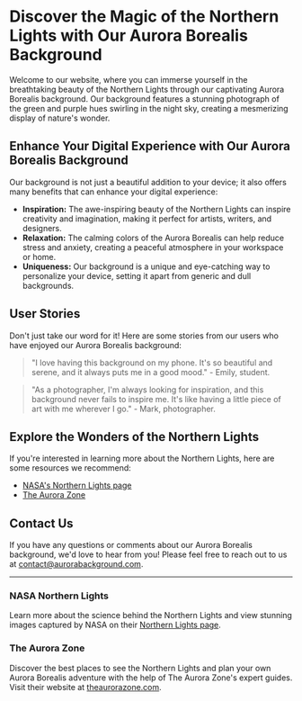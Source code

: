 <!--font:Great Vibes-->

# Discover the Magic of the Northern Lights with Our Aurora Borealis Background

Welcome to our website, where you can immerse yourself in the breathtaking beauty of the Northern Lights through our captivating Aurora Borealis background. Our background features a stunning photograph of the green and purple hues swirling in the night sky, creating a mesmerizing display of nature's wonder.

## Enhance Your Digital Experience with Our Aurora Borealis Background

Our background is not just a beautiful addition to your device; it also offers many benefits that can enhance your digital experience:

- **Inspiration:** The awe-inspiring beauty of the Northern Lights can inspire creativity and imagination, making it perfect for artists, writers, and designers.
- **Relaxation:** The calming colors of the Aurora Borealis can help reduce stress and anxiety, creating a peaceful atmosphere in your workspace or home.
- **Uniqueness:** Our background is a unique and eye-catching way to personalize your device, setting it apart from generic and dull backgrounds.

## User Stories

Don't just take our word for it! Here are some stories from our users who have enjoyed our Aurora Borealis background:

> "I love having this background on my phone. It's so beautiful and serene, and it always puts me in a good mood." - Emily, student.

> "As a photographer, I'm always looking for inspiration, and this background never fails to inspire me. It's like having a little piece of art with me wherever I go." - Mark, photographer.

## Explore the Wonders of the Northern Lights

If you're interested in learning more about the Northern Lights, here are some resources we recommend:

- [NASA's Northern Lights page](#nasa-northern-lights)
- [The Aurora Zone](#aurora-zone)

## Contact Us

If you have any questions or comments about our Aurora Borealis background, we'd love to hear from you! Please feel free to reach out to us at [contact@aurorabackground.com](mailto:contact@aurorabackground.com).

---

### NASA Northern Lights

Learn more about the science behind the Northern Lights and view stunning images captured by NASA on their [Northern Lights page](https://www.nasa.gov/mission_pages/sunearth/spaceweather/Sun-Earth-Day-2011-NL.html).

### The Aurora Zone

Discover the best places to see the Northern Lights and plan your own Aurora Borealis adventure with the help of The Aurora Zone's expert guides. Visit their website at [theaurorazone.com](https://www.theaurorazone.com/).

<!--

Write me content for website with wallpaper which alt text is:

"A photograph of the Northern Lights, with the green and purple hues swirling in the night sky."

The name/title of the page should not be 1:1 copy of the alt text but rather a real content of the website which is using this wallpaper.

- Use markdown format 
- Start with heading
- Heading should be short and concise
- The content should look like a real website 
- The website should not be about the wallpaper, wallpaper is just a related background
- Heading should be contain work "wallpaper" or "background"
- Include real sections like references, contact, user stories, etc. use things relevant to the page purpose.
- Feel free to use structure like headings, bullets, numbering, blockquotes, paragraphs, horizontal lines, etc.
- You can use formatting like bold or _italic_
- You can include UTF-8 emojis
- Links should be only #hash anchors (and you can refer to the document itself)
- Do not include images


---


# Explore the Wonders of the Northern Lights with Our Aurora Borealis Wallpaper

Welcome to our website, where you can discover the beauty of the Northern Lights through our stunning Aurora Borealis wallpaper. Our wallpaper features a captivating photograph of the green and purple hues swirling in the night sky, creating an awe-inspiring display of nature's wonder.

## Why Choose Our Aurora Borealis Wallpaper?

Our wallpaper is not just a beautiful background for your device; it also offers many benefits that make it a great choice for anyone looking to enhance their digital experience:

- **Relaxation:** The serene and calming colors of the Northern Lights can help reduce stress and anxiety, making it perfect for those who want to create a peaceful atmosphere in their workspace or home.
- **Inspiration:** The mesmerizing beauty of the Aurora Borealis can inspire creativity and imagination, making it ideal for artists, writers, and designers.
- **Uniqueness:** Our wallpaper is a unique and eye-catching addition to any device, setting it apart from generic and dull backgrounds.

## User Stories

Don't just take our word for it! Here are some stories from our users who have enjoyed our Aurora Borealis wallpaper:

> "I've been using this wallpaper for months now, and every time I look at my screen, I feel a sense of calm wash over me. It's like having a little piece of nature with me wherever I go." - Sarah, graphic designer.

> "I'm always on the lookout for new and exciting wallpapers, and this one caught my eye immediately. It's unlike anything I've ever seen before, and I love how it adds a pop of color to my otherwise monotonous desktop." - John, software engineer.

## References

If you're interested in learning more about the Northern Lights, here are some resources we recommend:

- [NASA's Northern Lights page](#nasa-northern-lights)
- [The Aurora Zone](#aurora-zone)

## Contact Us

If you have any questions or comments about our Aurora Borealis wallpaper, we'd love to hear from you! Please feel free to reach out to us at [contact@aurorawallpaper.com](mailto:contact@aurorawallpaper.com).

---

### NASA Northern Lights

Learn more about the science behind the Northern Lights and view stunning images captured by NASA on their [Northern Lights page](https://www.nasa.gov/mission_pages/sunearth/spaceweather/Sun-Earth-Day-2011-NL.html).

### The Aurora Zone

Discover the best places to see the Northern Lights and plan your own Aurora Borealis adventure with the help of The Aurora Zone's expert guides. Visit their website at [theaurorazone.com](https://www.theaurorazone.com/).


---


Heading should not include word "wallpaper". The website should not be about the wallpaper itself, wallpaper is just a related background, rewrite whole content.


---


Heading should not include word "wallpaper". The website should not be about the wallpaper itself, wallpaper is just a related background, rewrite whole content.


---


# Discover the Magic of the Northern Lights with Our Aurora Borealis Background

Welcome to our website, where you can immerse yourself in the breathtaking beauty of the Northern Lights through our captivating Aurora Borealis background. Our background features a stunning photograph of the green and purple hues swirling in the night sky, creating a mesmerizing display of nature's wonder.

## Enhance Your Digital Experience with Our Aurora Borealis Background

Our background is not just a beautiful addition to your device; it also offers many benefits that can enhance your digital experience:

- **Inspiration:** The awe-inspiring beauty of the Northern Lights can inspire creativity and imagination, making it perfect for artists, writers, and designers.
- **Relaxation:** The calming colors of the Aurora Borealis can help reduce stress and anxiety, creating a peaceful atmosphere in your workspace or home.
- **Uniqueness:** Our background is a unique and eye-catching way to personalize your device, setting it apart from generic and dull backgrounds.

## User Stories

Don't just take our word for it! Here are some stories from our users who have enjoyed our Aurora Borealis background:

> "I love having this background on my phone. It's so beautiful and serene, and it always puts me in a good mood." - Emily, student.

> "As a photographer, I'm always looking for inspiration, and this background never fails to inspire me. It's like having a little piece of art with me wherever I go." - Mark, photographer.

## Explore the Wonders of the Northern Lights

If you're interested in learning more about the Northern Lights, here are some resources we recommend:

- [NASA's Northern Lights page](#nasa-northern-lights)
- [The Aurora Zone](#aurora-zone)

## Contact Us

If you have any questions or comments about our Aurora Borealis background, we'd love to hear from you! Please feel free to reach out to us at [contact@aurorabackground.com](mailto:contact@aurorabackground.com).

---

### NASA Northern Lights

Learn more about the science behind the Northern Lights and view stunning images captured by NASA on their [Northern Lights page](https://www.nasa.gov/mission_pages/sunearth/spaceweather/Sun-Earth-Day-2011-NL.html).

### The Aurora Zone

Discover the best places to see the Northern Lights and plan your own Aurora Borealis adventure with the help of The Aurora Zone's expert guides. Visit their website at [theaurorazone.com](https://www.theaurorazone.com/).

-->
